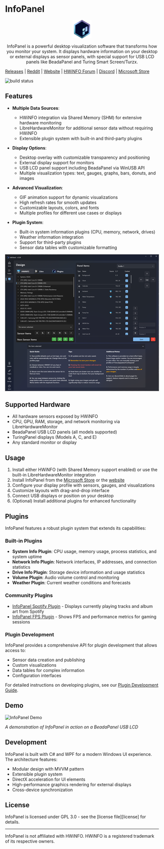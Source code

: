 # InfoPanel

<p align=center>
  <a href="https://www.infopanel.net">
    <img src="Images/logo.png" width=60/>
  </a>
</p>

<p align=center>InfoPanel is a powerful desktop visualization software that transforms how you monitor your system. It displays hardware information on your desktop or external displays as sensor panels, with special support for USB LCD panels like BeadaPanel and Turing Smart Screen/Turzx.</span>

<br />

[Releases][release] | [Reddit][reddit] | [Website][website] | [HWiNFO Forum][forum] | [Discord][discord] | [Microsoft Store][msstore]

![build status](https://github.com/habibrehmansg/infopanel/actions/workflows/dotnet-desktop.yml/badge.svg?branch=main) 

## Features

- **Multiple Data Sources**: 
  - HWiNFO integration via Shared Memory (SHM) for extensive hardware monitoring
  - LibreHardwareMonitor for additional sensor data without requiring HWiNFO
  - Extensible plugin system with built-in and third-party plugins

- **Display Options**:
  - Desktop overlay with customizable transparency and positioning
  - External display support for monitors
  - USB LCD panel support including BeadaPanel via WinUSB API
  - Multiple visualization types: text, gauges, graphs, bars, donuts, and images

- **Advanced Visualization**:
  - GIF animation support for dynamic visualizations
  - High refresh rates for smooth updates
  - Customizable layouts, colors, and fonts
  - Multiple profiles for different use cases or displays

- **Plugin System**:
  - Built-in system information plugins (CPU, memory, network, drives)
  - Weather information integration
  - Support for third-party plugins
  - Sensor data tables with customizable formatting

![InfoPanel](./Images/infopanel-design-view.png)

## Supported Hardware

- All hardware sensors exposed by HWiNFO
- CPU, GPU, RAM, storage, and network monitoring via LibreHardwareMonitor
- BeadaPanel USB LCD panels (all models supported)
- TuringPanel displays (Models A, C, and E)
- Any standard monitor or display

## Usage

1. Install either HWiNFO (with Shared Memory support enabled) or use the built-in LibreHardwareMonitor integration
2. Install InfoPanel from the [Microsoft Store][msstore] or the [website][website]
3. Configure your display profile with sensors, gauges, and visualizations
4. Customize layouts with drag-and-drop interface
5. Connect USB displays or position on your desktop
6. (Optional) Install additional plugins for enhanced functionality

## Plugins

InfoPanel features a robust plugin system that extends its capabilities:

### Built-in Plugins
- **System Info Plugin**: CPU usage, memory usage, process statistics, and system uptime
- **Network Info Plugin**: Network interfaces, IP addresses, and connection statistics
- **Drive Info Plugin**: Storage device information and usage statistics
- **Volume Plugin**: Audio volume control and monitoring
- **Weather Plugin**: Current weather conditions and forecasts

### Community Plugins
- [InfoPanel Spotify Plugin](https://github.com/F3NN3X/InfoPanel.Spotify) - Displays currently playing tracks and album art from Spotify
- [InfoPanel FPS Plugin](https://github.com/F3NN3X/InfoPanel.FPS) - Shows FPS and performance metrics for gaming sessions

### Plugin Development
InfoPanel provides a comprehensive API for plugin development that allows access to:
- Sensor data creation and publishing
- Custom visualizations
- Data tables for complex information
- Configuration interfaces

For detailed instructions on developing plugins, see our [Plugin Development Guide](PLUGINS.md).

## Demo
![InfoPanel Demo](./Images/beadapanel-demo-1.gif)

*A demonstration of InfoPanel in action on a BeadaPanel USB LCD*

## Development

InfoPanel is built with C# and WPF for a modern Windows UI experience. The architecture features:

- Modular design with MVVM pattern
- Extensible plugin system
- DirectX acceleration for UI elements
- High-performance graphics rendering for external displays
- Cross-device synchronization

## License

InfoPanel is licensed under GPL 3.0 - see the [license file][license] for details.

---

InfoPanel is not affiliated with HWiNFO. HWiNFO is a registered trademark of its respective owners.

<!--
References
-->

[gears]: https://abhitronix.github.io/vidgear/latest/gears
[reddit]: https://www.reddit.com/r/InfoPanel/
[website]: https://www.infopanel.net
[forum]: https://www.hwinfo.com/forum/threads/infopanel-desktop-visualisation-software.8673/
[discord]: https://discord.gg/cQnjdMC7Qc
[msstore]: https://apps.microsoft.com/store/detail/XPFP7C8H5446ZD
[release]: https://github.com/habibrehmansg/infopanel/releases
